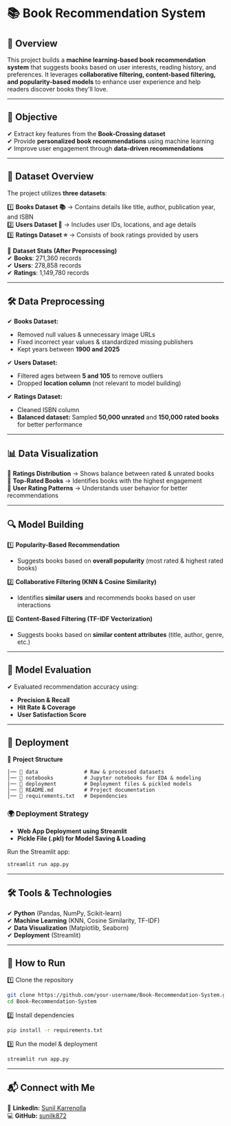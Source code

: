 

# 📚 Book Recommendation System  

## 🚀 Overview  
This project builds a **machine learning-based book recommendation system** that suggests books based on user interests, reading history, and preferences. It leverages **collaborative filtering, content-based filtering, and popularity-based models** to enhance user experience and help readers discover books they'll love.  

---

## 🎯 Objective  
✔ Extract key features from the **Book-Crossing dataset**  
✔ Provide **personalized book recommendations** using machine learning  
✔ Improve user engagement through **data-driven recommendations**  

---

## 📂 Dataset Overview  
The project utilizes **three datasets**:  

1️⃣ **Books Dataset 📚** → Contains details like title, author, publication year, and ISBN  
2️⃣ **Users Dataset 👤** → Includes user IDs, locations, and age details  
3️⃣ **Ratings Dataset ⭐** → Consists of book ratings provided by users  

📌 **Dataset Stats (After Preprocessing)**  
✔ **Books**: 271,360 records  
✔ **Users**: 278,858 records  
✔ **Ratings**: 1,149,780 records  

---

## 🛠️ Data Preprocessing  
✔ **Books Dataset:**  
   - Removed null values & unnecessary image URLs  
   - Fixed incorrect year values & standardized missing publishers  
   - Kept years between **1900 and 2025**  

✔ **Users Dataset:**  
   - Filtered ages between **5 and 105** to remove outliers  
   - Dropped **location column** (not relevant to model building)  

✔ **Ratings Dataset:**  
   - Cleaned ISBN column  
   - **Balanced dataset:** Sampled **50,000 unrated** and **150,000 rated books** for better performance  

---

## 📊 Data Visualization  
🔹 **Ratings Distribution** → Shows balance between rated & unrated books  
🔹 **Top-Rated Books** → Identifies books with the highest engagement  
🔹 **User Rating Patterns** → Understands user behavior for better recommendations  

---

## 🔍 Model Building  

1️⃣ **Popularity-Based Recommendation**  
   - Suggests books based on **overall popularity** (most rated & highest rated books)  

2️⃣ **Collaborative Filtering (KNN & Cosine Similarity)**  
   - Identifies **similar users** and recommends books based on user interactions  

3️⃣ **Content-Based Filtering (TF-IDF Vectorization)**  
   - Suggests books based on **similar content attributes** (title, author, genre, etc.)  

---

## 📏 Model Evaluation  
✔ Evaluated recommendation accuracy using:  
   - **Precision & Recall**  
   - **Hit Rate & Coverage**  
   - **User Satisfaction Score**  

---

## 🚀 Deployment  

📂 **Project Structure**  
```
|── 📁 data               # Raw & processed datasets
│── 📁 notebooks          # Jupyter notebooks for EDA & modeling  
|── 📁 deployment         # Deployment files & pickled models  
│── 📄 README.md          # Project documentation  
│── 📄 requirements.txt   # Dependencies  
```

### **🌍 Deployment Strategy**
- **Web App Deployment using Streamlit**  
- **Pickle File (.pkl) for Model Saving & Loading**  

Run the Streamlit app:  
```bash
streamlit run app.py
```

---

## 🛠️ Tools & Technologies  
✔ **Python** (Pandas, NumPy, Scikit-learn)  
✔ **Machine Learning** (KNN, Cosine Similarity, TF-IDF)  
✔ **Data Visualization** (Matplotlib, Seaborn)  
✔ **Deployment** (Streamlit)  

---

## 📌 How to Run  
1️⃣ Clone the repository  
```bash
git clone https://github.com/your-username/Book-Recommendation-System.git
cd Book-Recommendation-System
```
2️⃣ Install dependencies  
```bash
pip install -r requirements.txt
```
3️⃣ Run the model & deployment  
```bash
streamlit run app.py
```

---

## 📬 Connect with Me  
🔗 **LinkedIn:** [Sunil Karrenolla](https://www.linkedin.com/in/sunil-karrenolla/)  
💻 **GitHub:** [sunilk872](https://github.com/sunilk872/)  
